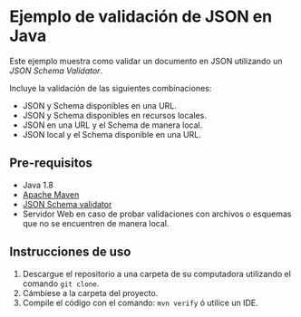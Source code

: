 # Ejemplo de validación de JSON en Java

Este ejemplo muestra como validar un documento en JSON utilizando un *JSON Schema Validator*.

Incluye la validación de las siguientes combinaciones:

* JSON y Schema disponibles en una URL.
* JSON y Schema disponibles en recursos locales.
* JSON en una URL y el Schema de manera local.
* JSON local y el Schema disponible en una URL.

## Pre-requisitos

* Java 1.8
* [Apache Maven](https://maven.apache.org/)
* [JSON Schema validator](https://github.com/java-json-tools/json-schema-validator)
* Servidor Web en caso de probar validaciones con archivos o esquemas que no se encuentren de manera local.

## Instrucciones de uso

1. Descargue el repositorio a una carpeta de su computadora utilizando el comando `git clone`.
2. Cámbiese a la carpeta del proyecto.
3. Compile el código con el comando: `mvn verify` ó utilice un IDE.
